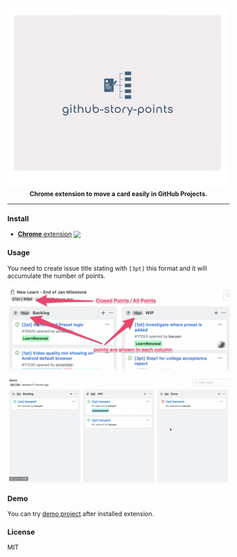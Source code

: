 <div align="center">
  <img src="assets/logo.png" alt="github-story-points" width="600">
  <br>
  <b>Chrome extension to move a card easily in GitHub Projects.</b>
  <hr>
</div>

### Install

- [**Chrome** extension][link-cws] [<img valign="middle" src="https://img.shields.io/chrome-web-store/v/fdhfdpafombnahpjjjcfopmehfofbdko.svg?label=%20">][link-cws]

### Usage

You need to create issue title stating with `[3pt]` this format and it will accumulate the number of points.

![Example](./assets/images/example.png)

![GIF](./assets/sample.gif)

### Demo

You can try [demo project](https://github.com/banyan/github-story-points-sandbox/projects/1) after installed extension.

### License

MIT

[link-cws]: https://chrome.google.com/webstore/detail/github-story-points/fdhfdpafombnahpjjjcfopmehfofbdko "Version published on Chrome Web Store"
